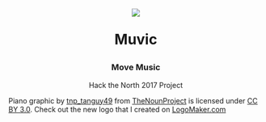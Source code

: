 <h1 align = "center">
<img src="http://www198.lunapic.com/editor/working/150555764556733?978257898">

Muvic
</h1>

<h3 align = "center"> Move Music </h3>
<p align = "center">
Hack the North 2017 Project
</p>

<p>
Piano graphic by <a href="https://thenounproject.com/tanguy49">tnp_tanguy49</a> from <a href="https://thenounproject.com/">TheNounProject</a> is licensed under <a href="http://creativecommons.org/licenses/by/3.0/" title="Creative Commons BY 3.0">CC BY 3.0</a>. Check out the new logo that I created on <a href="http://logomakr.com" title="Logo Maker">LogoMaker.com</a>
</p>
